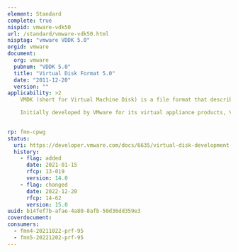 ```yaml
---
element: Standard
complete: true
nispid: vmware-vdk50
url: /standard/vmware-vdk50.html
nisptag: "vmware VDDK 5.0"
orgid: vmware
document:
  org: vmware
  pubnum: "VDDK 5.0"
  title: "Virtual Disk Format 5.0"
  date: "2011-12-20"
  version: ""
applicability: >2
    VMDK (short for Virtual Machine Disk) is a file format that describes containers for virtual hard disk drives to be used in virtual machines like VMware Workstation or VirtualBox.

    Initially developed by VMware for its virtual appliance products, VMDK 5.0 is now an open format[1] and is one of the disk formats used inside the Open Virtualization Format for virtual appliances.

  
rp: fmn-cpwg
status:
  uri: https://developer.vmware.com/docs/6635/virtual-disk-development-kit-programming-guide/doc/GUID-569EC4D7-6D23-459E-B72D-65FB251B432D.html?h=virtual%20disk%20format
  history: 
    - flag: added
      date: 2021-01-15
      rfcp: 13-019
      version: 14.0
    - flag: changed
      date: 2022-12-20
      rfcp: 14-62
      version: 15.0
uuid: b14fef7b-afae-4a80-8afb-50d36dd359e3
coverdocument:
consumers:
  - fmn4-20211022-prf-95
  - fmn5-20221202-prf-95
---
```

